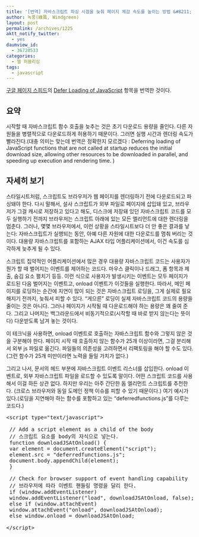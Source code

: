 ```yaml
---
title: '[번역] 자바스크립트 파싱 시점을 늦춰 페이지 체감 속도를 높이는 방법 &#8211; Defer Loading Javascript'
author: 녹풍(綠風, Windgreen)
layout: post
permalink: /archives/1225
aktt_notify_twitter:
  - yes
daumview_id:
  - 36720533
categories:
  - 웹 퍼블리싱
tags:
  - javascript
---
```

[구글 페이지 스피드][1]의 [Defer Loading of JavaScript][2] 항목을 번역한 것이다.

## 요약

시작할 때 자바스크립트 함수 호출을 늦추는 것은 초기 다운로드 용량을 줄인다. 다른 자원들을 병렬적으로 다운로드하게 허용하기 때문이다. 그러면 실행 시간과 렌더링 속도가 빨라진다.(대충 의미는 맞는데 번역은 정확한지 모르겠다 : Deferring loading of JavaScript functions that are not called at startup reduces the initial download size, allowing other resources to be downloaded in parallel, and speeding up execution and rendering time. )

## 자세히 보기

스타일시트처럼, 스크립트도 브라우저가 웹 페이지를 렌더링하기 전에 다운로드되고 파싱돼야 한다. 다시 말해서, 설사 스크립트가 외부 파일로 페이지에 삽입돼 있고, 브라우저가 그걸 캐시로 저장하고 있다고 해도, 디스크에 저장돼 있던 자바스크립트 코드를 모두 실행하기 전까지 브라우저는 스크립트 아래에 있는 모든 엘리먼트에 대한 렌더링을 멈춘다. 그러나, 몇몇 브라우저에서, 이런 상황을 스타일시트보다 더 안 좋은 결과를 낳는다: 자바스크립트가 실행되는 동안, 아예 다른 자원에 대한 다운로드를 멈춰 버리는 것이다. 대용량 자바스크립트를 포함하는 AJAX 타입 어플리케이션에서, 이건 속도를 심각하게 늦추게 될 수 있다.

스크립트 집약적인 어플리케이션에서 많은 경우 대용량 자바스크립트 코드는 사용자가 뭔가 할 때 벌어지는 이벤트를 제어하는 코드다. 마우스 클릭이나 드래그, 폼 항목과 제출, 숨김 요소 펼치기 등등. 이런 식으로 사용자가 발생시키는 이벤트는 모두 페이지가 로드된 다음 벌어지는 이벤트고, onload 이벤트가 이것들을 실행한다. 따라서, 메인 페이지를 로딩하는 순간에 지연이 많이 되는 것은 자바스크립트 로딩을, 그게 실제로 필요해지기 전까지, 늦춰서 피할 수 있다. &#8220;게으른&#8221; 로딩이 실제 자바스크립트 코드의 용량을 줄이는 것은 아니다. 그러나 페이지가 시작될 때 다운로드해야 하는 용량은 꽤 줄여 준다. 그리고 나머지는 백그라운드에서 비동기적으로(시작할 때 바로 받지 않는다는 뜻이다) 다운받도록 남겨 놓는 것이다.

이 테크닉을 사용하면, onload 이벤트로 호출하는 자바스크립트 함수와 그렇지 않은 것을 구분해야 한다. 페이지 시작 때 호출하지 않는 함수가 25개 이상이라면, 그걸 분리해서 외부 js 파일로 옮긴다. 파일들의 의존성을 고려하면서 리팩토링을 해야 할 수도 있다. (그런 함수가 25개 미만이라면 노력을 들일 가치가 없다.)

그리고 나서, 문서의 헤드 부분에 자바스크립트 이벤트 리스너를 삽입한다. onload 이벤트로, 외부 자바스크립트 파일을 로드할 수 있도록 말이다. 어떤 스크립트 코드를 사용해서 이걸 하든 상관 없다. 하지만 우리는 아주 간단한 돔 엘리먼트 스크립트를 추천한다. (크로스 브라우저와 동일 도메인 정책 이슈를 피할 수 있기 때문이다.) 여기 예시가 있다.(로딩을 지연해야 하는 함수를 포함하고 있는 &#8220;deferredfunctions.js&#8221;를 다루는 코드다.)

<pre>&lt;script type="text/javascript"&gt;

 // Add a script element as a child of the body
 // 스크립트 요소를 body의 자식으로 넣는다.
 function downloadJSAtOnload() {
 var element = document.createElement("script");
 element.src = "deferredfunctions.js";
 document.body.appendChild(element);
 }

 // Check for browser support of event handling capability
 // 브라우저에 따라 이벤트 핸들링 명령을 달리 한다.
 if (window.addEventListener)
 window.addEventListener("load", downloadJSAtOnload, false);
 else if (window.attachEvent)
 window.attachEvent("onload", downloadJSAtOnload);
 else window.onload = downloadJSAtOnload;

&lt;/script&gt;</pre>

 [1]: http://mytory.local/archives/1183 "Google에서 제공하는 웹사이트 페이지 속도 측정, 관리 기능"
 [2]: http://code.google.com/intl/ko-KR/speed/page-speed/docs/payload.html#DeferLoadingJS